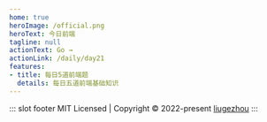 ```yaml
---
home: true
heroImage: /official.png
heroText: 今日前端
tagline: null
actionText: Go →
actionLink: /daily/day21
features:
- title: 每日5道前端题
  details: 每日五道前端基础知识
---
```


::: slot footer
MIT Licensed | Copyright © 2022-present [liugezhou](https://github.com/liugezhou)
:::
<comment/>